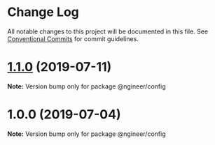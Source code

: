 # Change Log

All notable changes to this project will be documented in this file.
See [Conventional Commits](https://conventionalcommits.org) for commit guidelines.

# [1.1.0](https://github.com/pixelass/ngineer/compare/v1.0.0...v1.1.0) (2019-07-11)

**Note:** Version bump only for package @ngineer/config





# 1.0.0 (2019-07-04)

**Note:** Version bump only for package @ngineer/config
